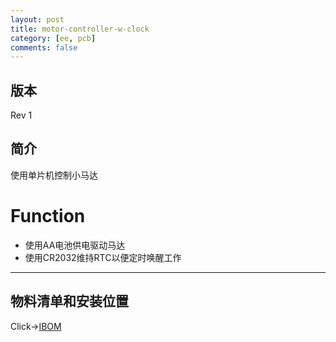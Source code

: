 ```yaml
---
layout: post
title: motor-controller-w-clock
category: [ee, pcb]
comments: false
---
```


## 版本

Rev 1

## 简介
使用单片机控制小马达

# Function
- 使用AA电池供电驱动马达
- 使用CR2032维持RTC以便定时唤醒工作

---

## 物料清单和安装位置
Click->[IBOM](/static/KiCAD-20191028-motor-controller-w-clock/bom/ibom.html)

